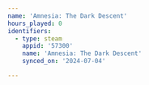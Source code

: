 ```yaml
---
name: 'Amnesia: The Dark Descent'
hours_played: 0
identifiers:
  - type: steam
    appid: '57300'
    name: 'Amnesia: The Dark Descent'
    synced_on: '2024-07-04'

---
```


